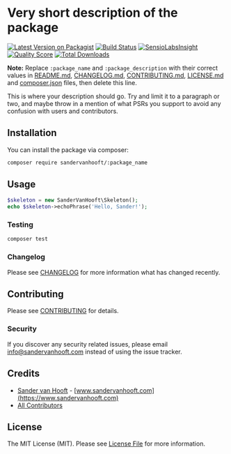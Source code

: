 # Very short description of the package

[![Latest Version on Packagist](https://img.shields.io/packagist/v/sandervanhooft/:package_name.svg?style=flat-square)](https://packagist.org/packages/sander-van-hooft/:package_name)
[![Build Status](https://img.shields.io/travis/sandervanhooft/:package_name/master.svg?style=flat-square)](https://travis-ci.org/sandervanhooft/:package_name)
[![SensioLabsInsight](https://img.shields.io/sensiolabs/i/xxxxxxxxx.svg?style=flat-square)](https://insight.sensiolabs.com/projects/xxxxxxxxx)
[![Quality Score](https://img.shields.io/scrutinizer/g/sandervanhooft/:package_name.svg?style=flat-square)](https://scrutinizer-ci.com/g/sandervanhooft/:package_name)
[![Total Downloads](https://img.shields.io/packagist/dt/sandervanhooft/:package_name.svg?style=flat-square)](https://packagist.org/packages/sandervanhooft/:package_name)

**Note:** Replace ```:package_name``` and ```:package_description``` with their correct values in [README.md](README.md), [CHANGELOG.md](CHANGELOG.md), [CONTRIBUTING.md](CONTRIBUTING.md), [LICENSE.md](LICENSE.md) and [composer.json](composer.json) files, then delete this line.

This is where your description should go. Try and limit it to a paragraph or two, and maybe throw in a mention of what PSRs you support to avoid any confusion with users and contributors.

## Installation

You can install the package via composer:

```bash
composer require sandervanhooft/:package_name
```

## Usage

``` php
$skeleton = new SanderVanHooft\Skeleton();
echo $skeleton->echoPhrase('Hello, Sander!');
```

### Testing

``` bash
composer test
```

### Changelog

Please see [CHANGELOG](CHANGELOG.md) for more information what has changed recently.

## Contributing

Please see [CONTRIBUTING](CONTRIBUTING.md) for details.

### Security

If you discover any security related issues, please email info@sandervanhooft.com instead of using the issue tracker.

## Credits

- [Sander van Hooft](https://github.com/sandervanhooft) - [www.sandervanhooft.com](https://www.sandervanhooft.com)
- [All Contributors](../../contributors)

## License

The MIT License (MIT). Please see [License File](LICENSE.md) for more information.
